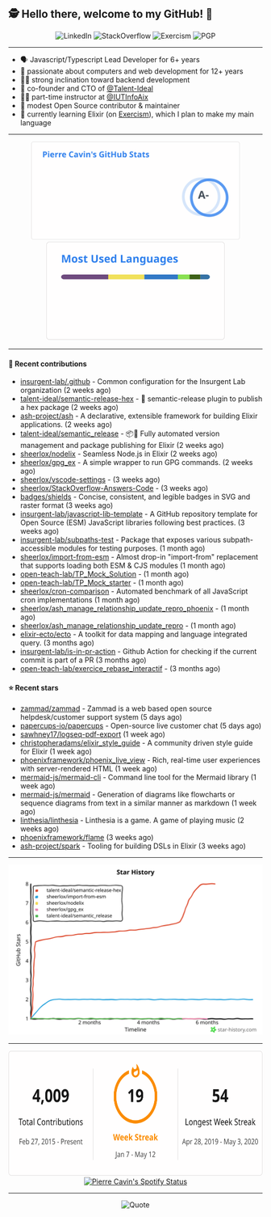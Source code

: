 <h2 style="display:inline" align="center">🕵️ Hello there, welcome to my GitHub! 👋</h2>
<br />
<p align="center">
    <a href="https://links.sherlox.io/github-linkedin" target="_blank" style="text-decoration: none;">
        <img src="https://img.shields.io/badge/LinkedIn-0077b5?style=flat-square&logo=linkedin" alt="LinkedIn">
    </a>
    <a href="https://links.sherlox.io/github-stackoverflow" target="_blank" style="text-decoration: none;">
        <img src="https://img.shields.io/badge/StackOverflow-9a9c9f?style=flat-square&logo=StackOverflow" alt="StackOverflow">
    </a>
    <a href="https://links.sherlox.io/github-exercism" target="_blank" style="text-decoration: none;">
        <img src="https://img.shields.io/badge/Exercism-7600fe?style=flat-square&logo=Exercism" alt="Exercism">
    </a>
    <a href="https://pgp.mit.edu/pks/lookup?op=get&search=0x48D089FE8FC01A4E7E88EE9611567DFABCB9256E" target="_blank" style="text-decoration: none;">
        <img src="https://img.shields.io/badge/pgp-0x11567DFABCB9256E-313131?style=flat&labelColor=313131&color=313131" alt="PGP">
    </a>
</p>

---

<ul>
    <li>🗣 Javascript/Typescript Lead Developer for 6+ years</li>
    <li>👴 passionate about computers and web development for 12+ years</li>
    <li>🧑‍💻 strong inclination toward backend development</li>
    <li>👷 co-founder and CTO of <a href="https://github.com/Talent-Ideal">@Talent-Ideal</a></li>
    <li>🧑‍🏫 part-time instructor at <a href="https://github.com/IUTInfoAix">@IUTInfoAix</a></li>
    <li>🫶 modest Open Source contributor & maintainer</li>
    <li>💜 currently learning Elixir (on <a href="https://links.sherlox.io/github-exercism-elixir-track">Exercism</a>), which I plan to make my main language</li>
</ul>

---

<div align="center">
  <a href="https://github-readme-stats.sherlox.io" style="display: inline-block;">
    <img src="assets/stats.svg" alt="Pierre Cavin's Github stats" height="195px" />
  </a>
  
  <a href="https://github-readme-stats.sherlox.io" style="display: inline-block;">
    <img src="assets/top-langs.svg" alt="Pierre Cavin's Most used languages" height="195px" />
  </a>
</div>

---

#### 🫶 Recent contributions

- [insurgent-lab/.github](https://github.com/insurgent-lab/.github) - Common configuration for the Insurgent Lab organization (2 weeks ago)
- [talent-ideal/semantic-release-hex](https://github.com/talent-ideal/semantic-release-hex) - 🚢 semantic-release plugin to publish a hex package (2 weeks ago)
- [ash-project/ash](https://github.com/ash-project/ash) - A declarative, extensible framework for building Elixir applications. (2 weeks ago)
- [talent-ideal/semantic_release](https://github.com/talent-ideal/semantic_release) - 📦🚀 Fully automated version management and package publishing for Elixir (2 weeks ago)
- [sheerlox/nodelix](https://github.com/sheerlox/nodelix) - Seamless Node.js in Elixir (2 weeks ago)
- [sheerlox/gpg_ex](https://github.com/sheerlox/gpg_ex) - A simple wrapper to run GPG commands. (2 weeks ago)
- [sheerlox/vscode-settings](https://github.com/sheerlox/vscode-settings) -  (3 weeks ago)
- [sheerlox/StackOverflow-Answers-Code](https://github.com/sheerlox/StackOverflow-Answers-Code) -  (3 weeks ago)
- [badges/shields](https://github.com/badges/shields) - Concise, consistent, and legible badges in SVG and raster format (3 weeks ago)
- [insurgent-lab/javascript-lib-template](https://github.com/insurgent-lab/javascript-lib-template) - A GitHub repository template for Open Source (ESM) JavaScript libraries following best practices. (3 weeks ago)
- [insurgent-lab/subpaths-test](https://github.com/insurgent-lab/subpaths-test) - Package that exposes various subpath-accessible modules for testing purposes. (1 month ago)
- [sheerlox/import-from-esm](https://github.com/sheerlox/import-from-esm) - Almost drop-in &#34;import-from&#34; replacement that supports loading both ESM &amp; CJS modules (1 month ago)
- [open-teach-lab/TP_Mock_Solution](https://github.com/open-teach-lab/TP_Mock_Solution) -  (1 month ago)
- [open-teach-lab/TP_Mock_starter](https://github.com/open-teach-lab/TP_Mock_starter) -  (1 month ago)
- [sheerlox/cron-comparison](https://github.com/sheerlox/cron-comparison) - Automated benchmark of all JavaScript cron implementations (1 month ago)
- [sheerlox/ash_manage_relationship_update_repro_phoenix](https://github.com/sheerlox/ash_manage_relationship_update_repro_phoenix) -  (1 month ago)
- [sheerlox/ash_manage_relationship_update_repro](https://github.com/sheerlox/ash_manage_relationship_update_repro) -  (1 month ago)
- [elixir-ecto/ecto](https://github.com/elixir-ecto/ecto) - A toolkit for data mapping and language integrated query. (3 months ago)
- [insurgent-lab/is-in-pr-action](https://github.com/insurgent-lab/is-in-pr-action) - Github Action for checking if the current commit is part of a PR (3 months ago)
- [open-teach-lab/exercice_rebase_interactif](https://github.com/open-teach-lab/exercice_rebase_interactif) -  (3 months ago)

#### ⭐ Recent stars

- [zammad/zammad](https://github.com/zammad/zammad) - Zammad is a web based open source helpdesk/customer support system (5 days ago)
- [papercups-io/papercups](https://github.com/papercups-io/papercups) - Open-source live customer chat (5 days ago)
- [sawhney17/logseq-pdf-export](https://github.com/sawhney17/logseq-pdf-export) (1 week ago)
- [christopheradams/elixir_style_guide](https://github.com/christopheradams/elixir_style_guide) - A community driven style guide for Elixir (1 week ago)
- [phoenixframework/phoenix_live_view](https://github.com/phoenixframework/phoenix_live_view) - Rich, real-time user experiences with server-rendered HTML (1 week ago)
- [mermaid-js/mermaid-cli](https://github.com/mermaid-js/mermaid-cli) - Command line tool for the Mermaid library (1 week ago)
- [mermaid-js/mermaid](https://github.com/mermaid-js/mermaid) - Generation of diagrams like flowcharts or sequence diagrams from text in a similar manner as markdown (1 week ago)
- [linthesia/linthesia](https://github.com/linthesia/linthesia) - Linthesia is a game. A game of playing music (2 weeks ago)
- [phoenixframework/flame](https://github.com/phoenixframework/flame) (3 weeks ago)
- [ash-project/spark](https://github.com/ash-project/spark) - Tooling for building DSLs in Elixir (3 weeks ago)

---

<p align="center">
    <a href="https://star-history.com/#sheerlox/import-from-esm&sheerlox/nodelix&sheerlox/gpg_ex&talent-ideal/semantic_release&talent-ideal/semantic-release-hex&Timeline" target="_blank" style="text-decoration: none;">
        <img src="assets/star-history.svg" alt="Pierre Cavin's Star History Chart">
    </a>
</p>

---

<div align="center">
  <a href="https://github-readme-streak-stats.herokuapp.com" style="display: inline-block;">
    <img src="assets/streak-stats.svg" alt="Pierre Cavin's GitHub Streak Stats" height="247px" />
  </a>

  <a href="https://links.sherlox.io/github-spotify" style="display: inline-block;">
    <img src="https://spotify-github-profile.vercel.app/api/view?uid=6ridtm5cbc0y9bf5qmtqpoupv&cover_image=true&theme=default&show_offline=false&background_color=121212&interchange=true&bar_color_cover=true" alt="Pierre Cavin's Spotify Status" height="240px" />
  </a>
</div>

---



<p align="center">
    <a href="https://github.com/piyushsuthar/github-readme-quotes" target="_blank" style="text-decoration: none;">
        <img src="https://quotes-github-readme.vercel.app/api?type=horizontal&quote=Inaction%20will%20cause%20a%20man%20to%20sink%20into%20the%20slough%20of%20despond%20and%20vanish%20without%20a%20trace.&author=Farley%20Mowat" alt="Quote">
    </a>
</p>
